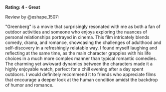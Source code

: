 **Rating: 4 - Great**

Review by @eshape_1507:

"Greenberg" is a movie that surprisingly resonated with me as both a fan of outdoor activities and someone who enjoys exploring the nuances of personal relationships portrayed in cinema. This film intricately blends comedy, drama, and romance, showcasing the challenges of adulthood and self-discovery in a refreshingly relatable way. I found myself laughing and reflecting at the same time, as the main character grapples with his life choices in a much more complex manner than typical romantic comedies. The charming yet awkward dynamics between the characters made it a highly enjoyable watch, perfect for a chill evening after a day spent outdoors. I would definitely recommend it to friends who appreciate films that encourage a deeper look at the human condition amidst the backdrop of humor and romance.